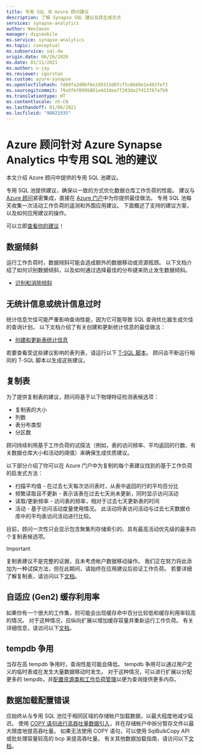 ```yaml
---
title: 专用 SQL 池 Azure 顾问建议
description: 了解 Synapse SQL 建议及其生成方式
services: synapse-analytics
author: WenJason
manager: digimobile
ms.service: synapse-analytics
ms.topic: conceptual
ms.subservice: sql-dw
origin.date: 06/26/2020
ms.date: 01/11/2021
ms.author: v-jay
ms.reviewer: igorstan
ms.custom: azure-synapse
ms.openlocfilehash: fd60fa2d0bf6e2d9313d8fcf5c8b60e1e483fef2
ms.sourcegitcommit: 79a5fbf0995801e4d1dea7f293da2f413787a7b9
ms.translationtype: HT
ms.contentlocale: zh-CN
ms.lasthandoff: 01/08/2021
ms.locfileid: "98021935"
---
```

# <a name="azure-advisor-recommendations-for-dedicated-sql-pool-in-azure-synapse-analytics"></a>Azure 顾问针对 Azure Synapse Analytics 中专用 SQL 池的建议

本文介绍 Azure 顾问中提供的专用 SQL 池建议。  

专用 SQL 池提供建议，确保以一致的方式优化数据仓库工作负荷的性能。 建议与 [Azure 顾问](../../advisor/advisor-performance-recommendations.md?toc=/synapse-analytics/sql-data-warehouse/toc.json&bc=/synapse-analytics/sql-data-warehouse/breadcrumb/toc.json)紧密集成，直接在 [Azure 门户](https://portal.azure.cn/#blade/Microsoft_Azure_Expert/AdvisorBlade)中为你提供最佳做法。 专用 SQL 池每天收集一次活动工作负荷的遥测和外围应用建议。 下面概述了支持的建议方案，以及如何应用建议的操作。

可以立即[查看你的建议](https://portal.azure.cn/#blade/Microsoft_Azure_Expert/AdvisorMenuBlade)！ 

## <a name="data-skew"></a>数据倾斜

运行工作负荷时，数据倾斜可能会造成额外的数据移动或资源瓶颈。 以下文档介绍了如何识别数据倾斜，以及如何通过选择最佳的分布键来防止发生数据倾斜。

- [识别和消除倾斜](sql-data-warehouse-tables-distribute.md#how-to-tell-if-your-distribution-column-is-a-good-choice)

## <a name="no-or-outdated-statistics"></a>无统计信息或统计信息过时

统计信息欠佳可能严重影响查询性能，因为它可能导致 SQL 查询优化器生成欠佳的查询计划。 以下文档介绍了有关创建和更新统计信息的最佳做法：

- [创建和更新表统计信息](sql-data-warehouse-tables-statistics.md)

若要查看受这些建议影响的表列表，请运行以下 [T-SQL 脚本](https://github.com/Microsoft/sql-data-warehouse-samples/blob/master/samples/sqlops/MonitoringScripts/ImpactedTables)。 顾问会不断运行相同的 T-SQL 脚本以生成这些建议。

## <a name="replicate-tables"></a>复制表

为了提供复制表的建议，顾问将基于以下物理特征检测表候选项：

- 复制表的大小
- 列数
- 表分布类型
- 分区数

顾问持续利用基于工作负荷的试探法（例如，表的访问频率、平均返回的行数、有关数据仓库大小和活动的阈值）来确保生成优质建议。

以下部分介绍了你可以在 Azure 门户中为复制的每个表建议找到的基于工作负荷的启发式方法：

- 扫描平均值 - 在过去七天每次访问表时，从表中返回的行的平均百分比
- 频繁读取且不更新 - 表示该表在过去七天尚未更新，同时显示访问活动
- 读取/更新频率 - 访问表的频率，相对于过去七天更新表的时间
- 活动 - 基于访问活动度量使用情况。 此活动将表访问活动与过去七天数据仓库中的平均表访问活动进行比较。

目前，顾问一次性只会显示包含聚集列存储索引的、具有最高活动优先级的最多四个复制表候选项。

> [!IMPORTANT]
> 复制表建议不是完整的证据，且未考虑帐户数据移动操作。 我们正在努力将此添加为一种试探方法，但在此期间，请始终在应用建议后验证工作负荷。 若要详细了解复制表，请访问以下[文档](design-guidance-for-replicated-tables.md#what-is-a-replicated-table)。


## <a name="adaptive-gen2-cache-utilization"></a>自适应 (Gen2) 缓存利用率
如果你有一个很大的工作集，则可能会出现缓存命中百分比较低和缓存利用率较高的情况。 对于这种情况，应纵向扩展以增加缓存容量并重新运行工作负荷。 有关详细信息，请访问以下[文档](/synapse-analytics/sql-data-warehouse/sql-data-warehouse-how-to-monitor-cache)。 

## <a name="tempdb-contention"></a>tempdb 争用

当存在高 tempdb 争用时，查询性能可能会降低。  tempdb 争用可以通过用户定义的临时表或在发生大量数据移动时发生。 对于这种情况，可以进行扩展以分配更多的 tempdb，并[配置资源类和工作负荷管理](/synapse-analytics/sql-data-warehouse/sql-data-warehouse-workload-management)以便为查询提供更多内存。 

## <a name="data-loading-misconfiguration"></a>数据加载配置错误

应始终从与专用 SQL 池位于相同区域的存储帐户加载数据，以最大程度地减少延迟。 使用 [COPY 语句进行高吞吐量数据引入](https://docs.microsoft.com/sql/t-sql/statements/copy-into-transact-sql?view=azure-sqldw-latest)，并在存储帐户中拆分暂存文件以最大限度地提高吞吐量。 如果无法使用 COPY 语句，可以使用 SqlBulkCopy API 或批处理容量较高的 bcp 来提高吞吐量。 有关其他数据加载指南，请访问以下[文档](/synapse-analytics/sql-data-warehouse/guidance-for-loading-data)。 
